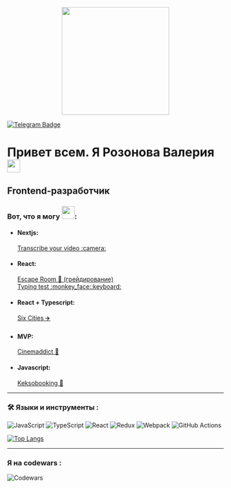 

<div id="header" align="center">
  <img src="https://media.giphy.com/media/paTz7UZbPfTZFRYnnB/giphy.gif?cid=ecf05e47r9awemr5sl4jj1f50qqdf6mblc0vqlmn7touxdlj&ep=v1_gifs_related&rid=giphy.gif&ct=s" width="250"/>
</div>

[![Telegram Badge](https://img.shields.io/badge/-valery_uva74-blue?style=flat&logo=Telegram&logoColor=white)](https://t.me/valery_uva74)

<h1>
  Привет всем. Я Розонова Валерия
  <img src="https://media.giphy.com/media/hvRJCLFzcasrR4ia7z/giphy.gif" width="30px"/>
</h1>
<h2>
  <p>Frontend-разработчик</p>
</h2>
<h3>
  <p>Вот, что я могу <img src="https://media.giphy.com/media/WUlplcMpOCEmTGBtBW/giphy.gif" width="30">: </p>
</h3>

<ul>
  <li> 
    <h4> Nextjs: </h4>
    <a href="https://github.com/MommyValery/Transcribe-your-video">Transcribe your video :camera:</a>
  </li>
  <li> 
    <h4> React: </h4>
    <a href="https://github.com/MommyValery/Grading">Escape Room 👻 (грейдирование)</a> <br/>
    <a href="https://mommyvalery.github.io/Typing-test-app/">Typing test :monkey_face::keyboard:</a>
  </li>
  <li> 
    <h4> React + Typescript: </h4>
    <a href="https://github.com/MommyValery/six-cities">Six Cities ✈️</a>
  </li>
  <li> 
    <h4> MVP: </h4>
    <a href="https://github.com/MommyValery/Cinemaddict">Cinemaddict 🎦 </a>
  </li>
  <li> 
    <h4> Javascript: </h4>
    <a href="https://github.com/MommyValery/Keksobooking">Keksobooking 🏨</a>
  </li>
</ul>

  ---

### :hammer_and_wrench: Языки и инструменты :

![JavaScript](https://img.shields.io/badge/JavaScript-F7DF1E?style=for-the-badge&logo=javascript&logoColor=black)
![TypeScript](https://img.shields.io/badge/TypeSctipt-316192?style=for-the-badge&logo=typescript&logoColor=white)
![React](https://img.shields.io/badge/react-%2320232a.svg?style=for-the-badge&logo=react&logoColor=%2361DAFB)
![Redux](https://img.shields.io/badge/redux-%23593d88.svg?style=for-the-badge&logo=redux&logoColor=white)
![Webpack](https://img.shields.io/badge/webpack-%238DD6F9.svg?style=for-the-badge&logo=webpack&logoColor=black)
![GitHub Actions](https://img.shields.io/badge/github%20actions-%232671E5.svg?style=for-the-badge&logo=githubactions&logoColor=white)


[![Top Langs](https://github-readme-stats.vercel.app/api/top-langs/?username=MommyValery&layout=compact&theme=vision-friendly-light)](https://github.com/anuraghazra/github-readme-stats)

---
### Я на codewars :
![Codewars](https://www.codewars.com/users/Mommy_Valery/badges/large)
